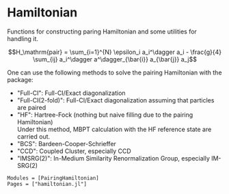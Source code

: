 # Hamiltonian

Functions for constructing paring Hamiltonian and some utilities for handling it.

```math
H_\mathrm{pair} = \sum_{i=1}^{N} \epsilon_i a_i^\dagger a_i - \frac{g}{4} \sum_{ij} a_i^\dagger a^\dagger_{\bar{i}} a_{\bar{j}} a_j
```

One can use the following methods to solve the pairing Hamiltonian with the package:
- "Full-CI": Full-CI/Exact diagonalization
- "Full-CI(2-fold)": Full-CI/Exact diagonalization assuming that particles are paired
- "HF": Hartree-Fock (nothing but naive filling due to the pairing Hamiltonian)  
   Under this method, MBPT calculation with the HF reference state are carried out.
- "BCS": Bardeen-Cooper-Schrieffer
- "CCD": Coupled Cluster, especially CCD
- "IMSRG(2)": In-Medium Similarity Renormalization Group, especially IM-SRG(2)


```@autodocs
Modules = [PairingHamiltonian]
Pages = ["hamiltonian.jl"]
``` 

